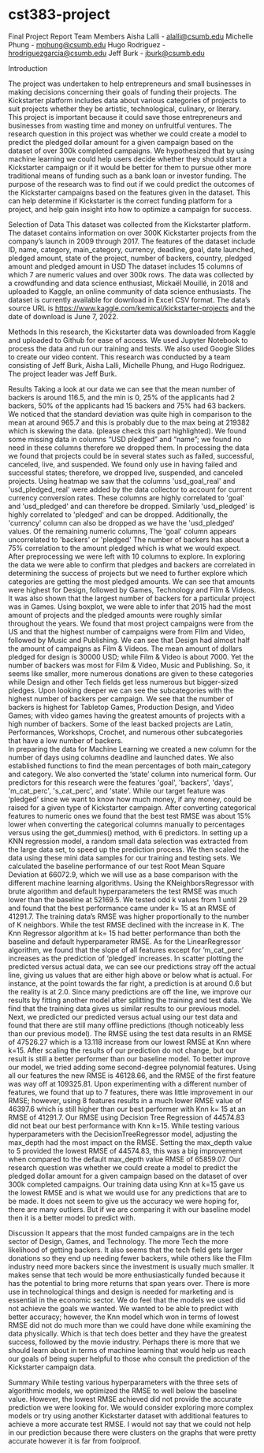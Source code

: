 # cst383-project
Final Project Report
Team Members
Aisha Lalli - alalli@csumb.edu
Michelle Phung - mphung@csumb.edu
Hugo Rodriguez - hrodriguezgarcia@csumb.edu
Jeff Burk - jburk@csumb.edu

Introduction

The project was undertaken to help entrepreneurs and small businesses in making decisions concerning their goals of funding their projects. The Kickstarter platform includes data about various categories of projects to suit projects whether they be artistic, technological, culinary, or literary. This project is important because it could save those entrepreneurs and businesses from wasting time and money on unfruitful ventures. 
The research question in this project was whether we could create a model to predict the pledged dollar amount for a given campaign based on the dataset of over 300k completed campaigns. We hypothesized that by using machine learning we could help users decide whether they should start a Kickstarter campaign or if it would be better for them to pursue other more traditional means of funding such as a bank loan or investor funding.
The purpose of the research was to find out if we could predict the outcomes of the Kickstarter campaigns based on the features given in the dataset. This can help determine if Kickstarter is the correct funding platform for a project, and help gain insight into how to optimize a campaign for success.

Selection of Data
This dataset was collected from the Kickstarter platform. The dataset contains information on over 300K Kickstarter projects from the company’s launch in 2009 through 2017. The features of the dataset include ID, name, category, main_category, currency, deadline, goal, date launched, pledged amount, state of the project, number of backers, country, pledged amount and pledged amount in USD The dataset includes 15 columns of which 7 are numeric values and over 300k rows. The data was collected by a crowdfunding and data science enthusiast, Mickaël Mouillé, in 2018 and uploaded to Kaggle, an online community of data science enthusiasts. The dataset is currently available for download in Excel CSV format. The data’s source URL is https://www.kaggle.com/kemical/kickstarter-projects and the date of download is 
June 7, 2022.



Methods
In this research, the Kickstarter data was downloaded from Kaggle and uploaded to Github for ease of access. We used Jupyter Notebook to process the data and run our training and tests. We also used Google Slides to create our video content. This research was conducted by a team consisting of Jeff Burk, Aisha Lalli, Michelle Phung, and Hugo Rodriguez. The project leader was Jeff Burk. 

Results
Taking a look at our data we can see that the mean number of backers is around 116.5, and the min is 0, 25% of the applicants had 2 backers, 50% of the applicants had 15 backers and 75% had 63 backers. We noticed that the standard deviation was quite high in comparison to the mean at around 965.7 and this is probably due to the max being at 219382 which is skewing the data. 
(please check this part highlighted). 
We found some missing data in columns “USD pledged” and “name”; we found no need in these columns therefore we dropped them. In processing the data we found that projects could be in several states such as failed, successful, canceled, live, and suspended. We found only use in having failed and successful states; therefore, we dropped live, suspended, and canceled projects. 
Using heatmap we saw that the columns  'usd_goal_real' and 'usd_pledged_real' were added by the data collector to account for current currency conversion rates. These columns are highly correlated to 'goal' and 'usd_pledged' and can therefore be dropped. Similarly 'usd_pledged' is highly correlated to 'pledged' and can be dropped. Additionally, the 'currency' column can also be dropped as we have the 'usd_pledged' values. Of the remaining numeric columns, The 'goal' column appears uncorrelated to 'backers' or 'pledged' The number of backers has about a 75% correlation to the amount pledged which is what we would expect. After preprocessing we were left with 10 columns to explore. 
In exploring the data we were able to confirm that pledges and backers are correlated in determining the success of projects but we need to further explore which categories are getting the most pledged amounts. We can see that amounts were highest for Design, followed by Games, Technology and Film & Videos. It was also shown that the largest number of backers for a particular project was in Games. Using boxplot, we were able to infer that 2015 had the most amount of projects and the pledged amounts were roughly similar throughout the years. We found that most project campaigns were from the US and that the highest number of campaigns were from FIlm and Video, followed by Music and Publishing. We can see that Design had almost half the amount of campaigns as Film & Videos. The mean amount of dollars pledged for design is 30000 USD; while Film & Video is about 7000. Yet the number of backers was most for Film & Video, Music and Publishing. So, it seems like smaller, more numerous  donations are given to these categories while Design and other Tech fields get less numerous but bigger-sized pledges. Upon looking deeper we can see the subcategories with the highest number of backers per campaign. We see that the number of backers is highest for Tabletop Games, Production Design, and Video Games; with video games having the greatest amounts of projects with a high number of backers. Some of the least backed projects are Latin, Performances, Workshops, Crochet, and numerous other subcategories that have a low number of backers.   
In preparing the data for Machine Learning we created a new column for the number of days using columns deadline and launched dates. We also established functions to find the mean percentages of both main_category and category. We also converted the ‘state’ column into numerical form. Our predictors for this research were the features 'goal', 'backers', 'days', 'm_cat_perc', 's_cat_perc', and 'state'. While our target feature was ‘pledged’ since we want to know how much money, if any money, could be raised for a given type of Kickstarter campaign.
After converting categorical features to numeric ones we found that the best test RMSE was about 15% lower when converting the categorical columns manually to percentages versus using the get_dummies() method, with 6 predictors. In setting up a  KNN regression model, a random small data selection was extracted from the large data set, to speed up the prediction process. We then scaled the data using these mini data samples for our training and testing sets. 
We calculated the baseline performance of our test Root Mean Square Deviation at 66072.9, which we will use as a base comparison with the different machine learning algorithms. Using the KNeighborsRegressor with brute algorithm and default hyperparameters the test RMSE was much lower than the baseline at 52169.5. We tested odd k values from 1 until 29 and found that the best performance came under k= 15 at an RMSE of 41291.7. The training data’s RMSE was higher proportionally to the number of K neighbors. While the test RMSE declined with the increase in K. The Knn Regressor algorithm at k= 15 had better performance than both the baseline and default hyperparameter RMSE. 
As for the LinearRegressor algorithm, we found that the slope of all features except for ‘m_cat_perc’ increases as the prediction of ‘pledged’ increases. In scatter plotting the predicted versus actual data, we can see our predictions stray off the actual line, giving us values that are either high above or below what is actual. For instance, at the point towards the far right, a prediction is at around 0.6 but the reality is at 2.0. 
Since many predictions are off the line, we improve our results by fitting another model after splitting the training and test data. We find that the training data gives us similar results to our previous model. Next, we predicted our predicted versus actual using our test data and found that there are still many offline predictions (though noticeably less than our previous model). The RMSE using the test data results in an RMSE of 47526.27 which is a 13.118 increase from our lowest RMSE at Knn where k=15. After scaling the results of our prediction do not change, but our result is still a better performer than our baseline model. 
To better improve our model, we tried adding some second-degree polynomial features. Using all our features the new RMSE is 46128.66, and the RMSE of the first feature was way off at 109325.81. Upon experimenting with a different number of features, we found that up to 7 features, there was little improvement in our RMSE; however, using 8 features results in a much lower RMSE value of 46397.6 which is still higher than our best performer with Knn k= 15 at an RMSE of 41291.7. Our RMSE using Decision Tree Regression of 44574.83 did not beat our best performance with Knn k=15. 
While testing various hyperparameters with the DecisionTreeRegressor model, adjusting the max_depth had the most impact on the RMSE. Setting the max_depth value to 5 provided the lowest RMSE of 44574.83, this was a big improvement when compared to the default max_depth value RMSE of 65859.07.
Our research question was whether we could create a model to predict the pledged dollar amount for a given campaign based on the dataset of over 300k completed campaigns. Our training data using Knn at k=15 gave us the lowest RMSE and is what we would use for any predictions that are to be made. It does not seem to give us the accuracy we were hoping for, there are many outliers. But if we are comparing it with our baseline model then it is a better model to predict with. 

Discussion
It appears that the most funded campaigns are in the tech sector of Design, Games, and Technology. The more Tech the more likelihood of getting backers. It also seems that the tech field gets larger donations so they end up needing fewer backers, while others like the FIlm industry need more backers since the investment is usually much smaller. It makes sense that tech would be more enthusiastically funded because it has the potential to bring more returns that span years over. There is more use in technological things and design is needed for marketing and is essential in the economic sector. We do feel that the models we used did not achieve the goals we wanted. We wanted to be able to predict with better accuracy; however, the Knn model which won in terms of lowest RMSE did not do much more than we could have done while examining the data physically. Which is that tech does better and they have the greatest success, followed by the movie industry. Perhaps there is more that we should learn about in terms of machine learning that would help us reach our goals of being super helpful to those who consult the prediction of the Kickstarter campaign data. 

Summary
While testing various hyperparameters with the three sets of algorithmic models, we optimized the RMSE to well below the baseline value. However, the lowest RMSE achieved did not provide the accurate prediction we were looking for. We would consider exploring more complex models or try using another Kickstarter dataset with additional features to achieve a more accurate test RMSE. I would not say that we could not help in our prediction because there were clusters on the graphs that were pretty accurate however it is far from foolproof. 
